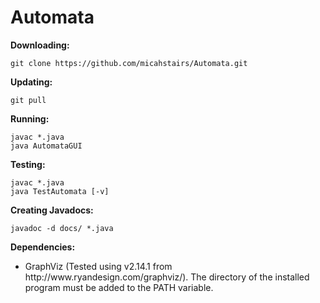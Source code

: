 # Automata

<b>Downloading:</b>

    git clone https://github.com/micahstairs/Automata.git
    
<b>Updating:</b>

    git pull

<b>Running:</b>

    javac *.java
    java AutomataGUI

<b>Testing:</b>

    javac *.java
    java TestAutomata [-v]
   
<b>Creating Javadocs:</b>

    javadoc -d docs/ *.java

<b>Dependencies:</b>

<ul><li>GraphViz (Tested using v2.14.1 from http://www.ryandesign.com/graphviz/). The directory of the installed program must be added to the PATH variable.</li></ul>
